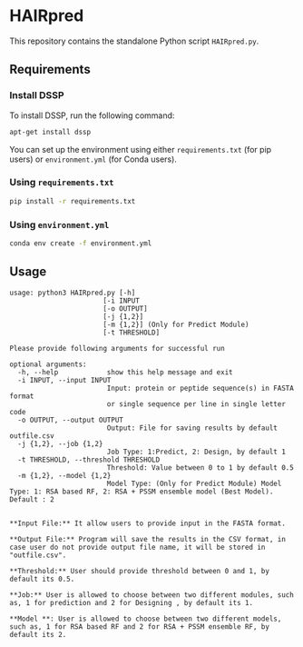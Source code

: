 # HAIRpred

This repository contains the standalone Python script `HAIRpred.py`.

## Requirements

### Install DSSP

To install DSSP, run the following command:

```bash 
apt-get install dssp
```
You can set up the environment using either `requirements.txt` (for pip users) or `environment.yml` (for Conda users).

### Using `requirements.txt`

```bash
pip install -r requirements.txt
```
### Using `environment.yml`

```bash
conda env create -f environment.yml
```

##  Usage
```
usage: python3 HAIRpred.py [-h]
                       [-i INPUT
                       [-o OUTPUT]
                       [-j {1,2}] 
                       [-m {1,2}] (Only for Predict Module)
                       [-t THRESHOLD]
```
```
Please provide following arguments for successful run

optional arguments:
  -h, --help            show this help message and exit
  -i INPUT, --input INPUT
                        Input: protein or peptide sequence(s) in FASTA format
                        or single sequence per line in single letter code
  -o OUTPUT, --output OUTPUT
                        Output: File for saving results by default outfile.csv
  -j {1,2}, --job {1,2}
                        Job Type: 1:Predict, 2: Design, by default 1
  -t THRESHOLD, --threshold THRESHOLD
                        Threshold: Value between 0 to 1 by default 0.5
  -m {1,2}, --model {1,2}
                        Model Type: (Only for Predict Module) Model Type: 1: RSA based RF, 2: RSA + PSSM ensemble model (Best Model). Default : 2


**Input File:** It allow users to provide input in the FASTA format.

**Output File:** Program will save the results in the CSV format, in case user do not provide output file name, it will be stored in "outfile.csv".

**Threshold:** User should provide threshold between 0 and 1, by default its 0.5.

**Job:** User is allowed to choose between two different modules, such as, 1 for prediction and 2 for Designing , by default its 1.

**Model **: User is allowed to choose between two different models, such as, 1 for RSA based RF and 2 for RSA + PSSM ensemble RF, by default its 2.


